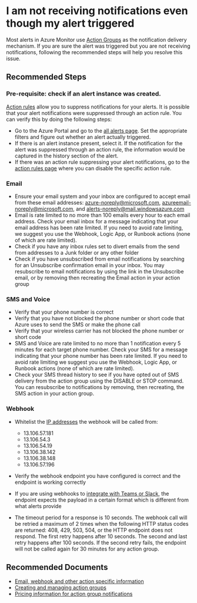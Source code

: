 <properties
	pageTitle="I am not receiving my notifications"
	description="General trouble-shooting guide for Action Group notifications"
	infoBubbleText=""
	service="microsoft.insights"
	resource="actiongroups"
	authors="dkamstra, snehithm"
	ms.author="dukek, snmuvva"
	displayOrder="5"
	articleId="insights-missingnotifications"
	selfHelpType="generic"
	supportTopicIds="32629650,32629653,32629654,32629655,32629656,32629658,32630731,32633011,32629671"
	productPesIds="15454,15725"
	cloudEnvironments="public,fairfax,mooncake"
/>

# I am not receiving notifications even though my alert triggered

Most alerts in Azure Monitor use [Action Groups](https://docs.microsoft.com/azure/monitoring-and-diagnostics/monitoring-action-groups) as the notification delivery mechanism. If you are sure the alert was triggered but you are not receiving notifications, following the recommended steps will help you resolve this issue.

## **Recommended Steps**

### Pre-requisite: check if an alert instance was created.

[Action rules](https://aka.ms/action-rules-doc) allow you to suppress notifications for your alerts. It is possible that your alert notifications were suppressed through an action rule. You can verify this by doing the following steps:
* Go to the Azure Portal and go to the [all alerts page](https://docs.microsoft.com/azure/azure-monitor/platform/alerts-managing-alert-instances). Set the appropriate filters and figure out whether an alert actually triggered.
* If there is an alert instance present, select it. If the notification for the alert was suppressed through an action rule, the information would be captured in the history section of the alert.
* If there was an action rule suppressing your alert notifications, go to the [action rules page](https://docs.microsoft.com/azure/azure-monitor/platform/alerts-action-rules#managing-your-action-rules) where you can disable the specific action rule.

### Email

* Ensure your email system and your inbox are configured to accept email from these email addresses: azure-noreply@microsoft.com, azureemail-noreply@microsoft.com, and alerts-noreply@mail.windowsazure.com
* Email is rate limited to no more than 100 emails every hour to each email address. Check your email inbox for a message indicating that your email address has been rate limited. If you need to avoid rate limiting, we suggest you use the Webhook, Logic App, or Runbook actions (none of which are rate limited).
* Check if you have any inbox rules set to divert emails from the send from addresses to a Junk folder or any other folder
* Check if you have unsubscribed from email notifications by searching for an Unsubscribe confirmation email in your inbox. You may resubscribe to email notifications by using the link in the Unsubscribe email, or by removing then recreating the Email action in your action group

### SMS and Voice

* Verify that your phone number is correct
* Verify that you have not blocked the phone number or short code that Azure uses to send the SMS or make the phone call
* Verify that your wireless carrier has not blocked the phone number or short code
* SMS and Voice are rate limited to no more than 1 notification every 5 minutes for each target phone number. Check your SMS for a message indicating that your phone number has been rate limited. If you need to avoid rate limiting we suggest you use the Webhook, Logic App, or Runbook actions (none of which are rate limited).
* Check your SMS thread history to see if you have opted out of SMS delivery from the action group using the DISABLE or STOP command. You can resubscribe to notifications by removing, then recreating, the SMS action in your action group.

### Webhook

* Whitelist the [IP addresses](https://go.microsoft.com/fwlink/?linkid=827201#action-specific-information) the webhook will be called from:

	* 13.106.57.181
	* 13.106.54.3
	* 13.106.54.19
	* 13.106.38.142
	* 13.106.38.148
	* 13.106.57.196

* Verify the webhook endpoint you have configured is correct and the endpoint is working correctly
* If you are using webhooks to [integrate with Teams or Slack](https://docs.microsoft.com/azure/azure-monitor/platform/action-groups-logic-app), the endpoint expects the payload in a certain format which is different from what alerts provide
* The timeout period for a response is 10 seconds. The webhook call will be retried a maximum of 2 times when the following HTTP status codes are returned: 408, 429, 503, 504, or the HTTP endpoint does not respond. The first retry happens after 10 seconds. The second and last retry happens after 100 seconds. If the second retry fails, the endpoint will not be called again for 30 minutes for any action group.

## **Recommended Documents**

* [Email, webhook and other action specific information](https://go.microsoft.com/fwlink/?linkid=827201#action-specific-information)<br>
* [Creating and managing action groups](https://docs.microsoft.com/azure/monitoring-and-diagnostics/monitoring-action-groups)<br>
* [Pricing information for action group notifications](https://azure.microsoft.com/pricing/details/monitor/)
